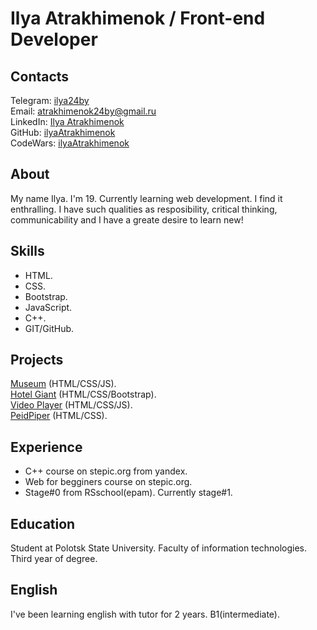 # Ilya Atrakhimenok / Front-end Developer

## Contacts

Telegram: [ilya24by](https://web.telegram.org/#/im?p=@ilya24by)  
Email: atrakhimenok24by@gmail.ru  
LinkedIn: [Ilya Atrakhimenok]("https://www.linkedin.com/in/ilya-atrakhimenok-6a1324214/)  
GitHub: [ilyaAtrakhimenok](https://github.com/ilyaAtrakhimenok)  
CodeWars: [ilyaAtrakhimenok](https://www.codewars.com/users/ilyaAtrakhimenok/)

## About

My name Ilya. I'm 19. Currently learning web development.
I find it enthralling.
I have such qualities as resposibility, critical thinking,
communicability and I have a greate desire to learn new!

## Skills
- HTML.
- CSS.
- Bootstrap.
- JavaScript.
- C++.
- GIT/GitHub.

## Projects

[Museum](https://rolling-scopes-school.github.io/ilyaatrakhimenok-JSFEPRESCHOOL/museum1/) (HTML/CSS/JS).    
[Hotel Giant](https://hotelgiant.netlify.app/) (HTML/CSS/Bootstrap).      
[Video Player](https://ilyaatrakhimenok-customvideoplayer.netlify.app) (HTML/CSS/JS).     
[PeidPiper](https://piedpipercoinweb.netlify.app) (HTML/CSS).

## Experience

- C++ course on stepic.org from yandex.
- Web for begginers course on stepic.org.
- Stage#0 from RSschool(epam). Currently stage#1.


## Education

Student at Polotsk State University. Faculty of information technologies. Third year of degree.

## English
I've been learning english with tutor for 2 years.
B1(intermediate).

